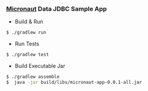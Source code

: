 ### [Micronaut](https://micronaut.io/index.html) Data JDBC Sample App

 * Build & Run
 ```bash
 $ ./gradlew run
 ```
 * Run Tests
 ```bash
 $ ./gradlew test
 ```
 * Build Executable Jar
 ```bash
 $ ./gradlew assemble 
 $  java -jar build/libs/micronaut-app-0.0.1-all.jar 
 ```